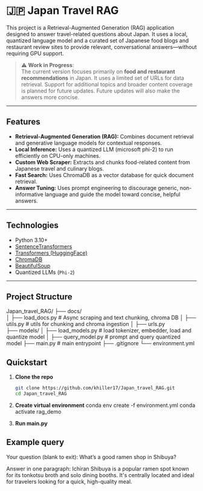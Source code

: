 # 🇯🇵 Japan Travel RAG

This project is a Retrieval-Augmented Generation (RAG) application designed to answer travel-related questions about Japan. It uses a local, quantized language model and a curated set of Japanese food blogs and restaurant review sites to provide relevant, conversational answers—without requiring GPU support.

> ⚠️ **Work in Progress**:  
> The current version focuses primarily on **food and restaurant recommendations** in Japan. It uses a limited set of URLs for data retrieval. Support for additional topics and broader content coverage is planned for future updates. Future updates will also make the answers more concise.

---

## Features

- **Retrieval-Augmented Generation (RAG):** Combines document retrieval and generative language models for contextual responses.
- **Local Inference:** Uses a quantized LLM (microsoft phi-2) to run efficiently on CPU-only machines.
- **Custom Web Scraper:** Extracts and chunks food-related content from Japanese travel and culinary blogs.
- **Fast Search:** Uses ChromaDB as a vector database for quick document retrieval.
- **Answer Tuning:** Uses prompt engineering to discourage generic, non-informative language and guide the model toward concise, helpful answers.

---

## Technologies

- Python 3.10+
- [SentenceTransformers](https://www.sbert.net/)
- [Transformers (HuggingFace)](https://huggingface.co/docs/transformers/)
- [ChromaDB](https://docs.trychroma.com/)
- [BeautifulSoup](https://www.crummy.com/software/BeautifulSoup/)
- Quantized LLMs (`Phi-2`)

---

## Project Structure

Japan_travel_RAG/
├── docs/  
│   ├── load_docs.py          # Async scraping and text chunking, chroma DB
│   ├── utils.py              # utils for chunking and chroma ingestion
│   ├── urls.py      
├── models/
│   ├── load_models.py        # load tokenizer, embedder, load and quantize model
│   ├── query_model.py        # prompt and query quantized model
├── main.py                   # main entrypoint
├── .gitignore
└── environment.yml

## Quickstart

1. **Clone the repo**
   ```bash
   git clone https://github.com/khiller17/Japan_travel_RAG.git
   cd Japan_travel_RAG

2. **Create virtual environment**
   conda env create -f environment.yml
   conda activate rag_demo

3. **Run main.py**

## Example query

Your question (blank to exit): What’s a good ramen shop in Shibuya?

Answer in one paragraph: Ichiran Shibuya is a popular ramen spot known for its tonkotsu broth and solo dining booths. It's centrally located and ideal for travelers looking for a quick, high-quality meal.
